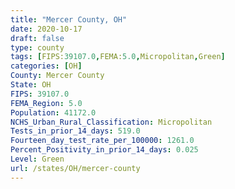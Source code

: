 ```yaml
---
title: "Mercer County, OH"
date: 2020-10-17
draft: false
type: county
tags: [FIPS:39107.0,FEMA:5.0,Micropolitan,Green]
categories: [OH]
County: Mercer County
State: OH
FIPS: 39107.0
FEMA_Region: 5.0
Population: 41172.0
NCHS_Urban_Rural_Classification: Micropolitan
Tests_in_prior_14_days: 519.0
Fourteen_day_test_rate_per_100000: 1261.0
Percent_Positivity_in_prior_14_days: 0.025
Level: Green
url: /states/OH/mercer-county
---
```




